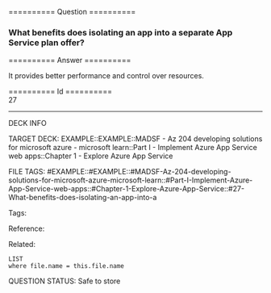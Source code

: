 ========== Question ==========  

### What benefits does isolating an app into a separate App Service plan offer?  

========== Answer ==========  

It provides better performance and control over resources.

========== Id ==========  
27

---

DECK INFO

TARGET DECK: EXAMPLE::EXAMPLE::MADSF - Az 204 developing solutions for microsoft azure - microsoft learn::Part I - Implement Azure App Service web apps::Chapter 1 - Explore Azure App Service

FILE TAGS: #EXAMPLE::#EXAMPLE::#MADSF-Az-204-developing-solutions-for-microsoft-azure-microsoft-learn::#Part-I-Implement-Azure-App-Service-web-apps::#Chapter-1-Explore-Azure-App-Service::#27-What-benefits-does-isolating-an-app-into-a

Tags:

Reference:

Related:

```dataview
LIST
where file.name = this.file.name
```

QUESTION STATUS: Safe to store
